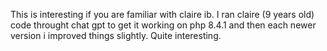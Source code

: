 This is interesting if you are familiar with claire ib. I ran claire (9 years old) code throught chat gpt to get it working on php 8.4.1 and then each newer version i improved things slightly. Quite interesting. 
